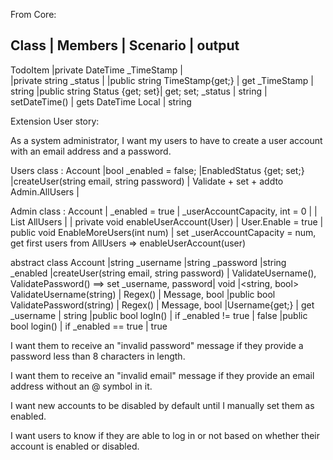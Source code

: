 From Core:

Class	 | Members                       | Scenario	     | output
--------------------------------------
TodoItem |private DateTime _TimeStamp    |                   
		 |private string _status		 |
		 |public string TimeStamp{get;}  | get _TimeStamp       | string
         |public string Status {get; set}| get; set; _status    | string
		 | setDateTime()				 | gets DateTime Local	| string

Extension
User story:

As a system administrator,
I want my users to have to create a user account with an email address and a password.

Users class : Account
			|bool _enabled = false; 
			|EnabledStatus {get; set;}
			|createUser(string email, string password)	| Validate + set +  addto Admin.AllUsers		|
			
Admin class : Account
			| _enabled = true
			| _userAccountCapacity, int = 0			|
			| List<Users> AllUsers					| 
			| private void enableUserAccount(User)	| User.Enable = true 
			| public void EnableMoreUsers(int num)	| set _userAccountCapacity = num, get first users from AllUsers => enableUserAccount(user) 

abstract class Account
			|string _username
			|string _password
			|string _enabled
			|createUser(string email, string password)	| ValidateUsername(), ValidatePassword() ==> set _username, password| void
			|<string, bool> ValidateUsername(string)	| Regex()															| Message, bool
			|public bool ValidatePassword(string)		| Regex()															| Message, bool
			|Username{get;}								|	get _username													| string
			|public	bool logIn()						| if _enabled != true												| false
			|public bool login()						| if _enabled == true												| true



I want them to receive an "invalid password" message if they provide a
password less than 8 characters in length.

I want them to receive an "invalid email" message if they provide an email
address without an @ symbol in it.

I want new accounts to be disabled by default until I manually set them as enabled.

I want users to know if they are able to log in or not based on whether their
account is enabled or disabled.

